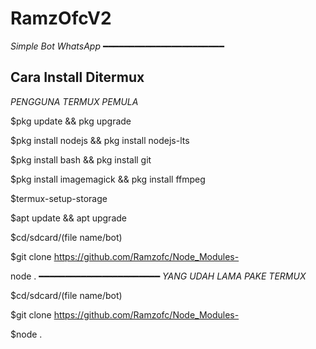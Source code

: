 # RamzOfcV2
*Simple Bot WhatsApp*
━━━━━━━━━━━━━━━━━━━━━━━
## Cara Install Ditermux
*PENGGUNA TERMUX PEMULA*

$pkg update && pkg upgrade

$pkg install nodejs && pkg install nodejs-lts

$pkg install bash && pkg install git

$pkg install imagemagick && pkg install ffmpeg

$termux-setup-storage

$apt update && apt upgrade

$cd/sdcard/(file name/bot) 

$git clone https://github.com/Ramzofc/Node_Modules-

node .
━━━━━━━━━━━━━━━━━━━━━━━
*YANG UDAH LAMA PAKE TERMUX*

$cd/sdcard/(file name/bot) 

$git clone https://github.com/Ramzofc/Node_Modules-

$node .


